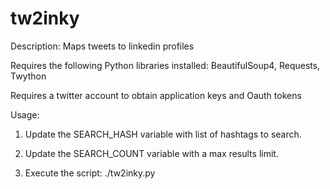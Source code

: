 tw2inky
=======

Description: Maps tweets to linkedin profiles

Requires the following Python libraries installed: BeautifulSoup4, Requests, Twython

Requires a twitter account to obtain application keys and Oauth tokens

Usage:

1) Update the SEARCH_HASH variable with list of hashtags to search.

2) Update the SEARCH_COUNT variable with a max results limit.

3) Execute the script: ./tw2inky.py 


